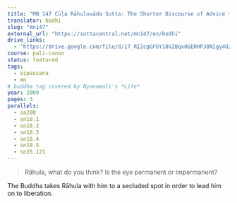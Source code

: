 ```yaml
---
title: "MN 147 Cūḷa Rāhulovāda Sutta: The Shorter Discourse of Advice to Rāhula"
translator: bodhi
slug: "mn147"
external_url: "https://suttacentral.net/mn147/en/bodhi"
drive_links:
  - "https://drive.google.com/file/d/17_RI2cgGFbY18V2Bqx0GERHPJ8NIgy4U/view?usp=drivesdk"
course: pali-canon
status: featured
tags:
  - vipassana
  - mn
# buddha tag covered by Nyanamoli's *Life*
year: 2009
pages: 3
parallels:
  - sa200
  - sn18.1
  - sn18.2
  - sn18.3
  - sn18.4
  - sn18.5
  - sn35.121
---
```


> Rāhula, what do you think? Is the eye permanent or impermanent?

The Buddha takes Rāhula with him to a secluded spot in order to lead him on to liberation.
